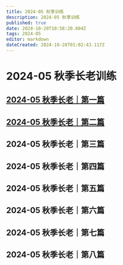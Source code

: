 ```yaml
---
title: 2024-05 秋季训练
description: 2024-05 秋季训练
published: true
date: 2024-10-28T10:58:20.604Z
tags: 2024-05
editor: markdown
dateCreated: 2024-10-28T01:02:43.117Z
---
```


# 2024-05 秋季长老训练
## [2024-05 秋季长老｜第一篇](/home/2024-05/2024-05-01)
## [2024-05 秋季长老｜第二篇](/home/2024-05/2024-05-02)
## 2024-05 秋季长老｜第三篇
## 2024-05 秋季长老｜第四篇
## 2024-05 秋季长老｜第五篇
## 2024-05 秋季长老｜第六篇
## 2024-05 秋季长老｜第七篇
## 2024-05 秋季长老｜第八篇
